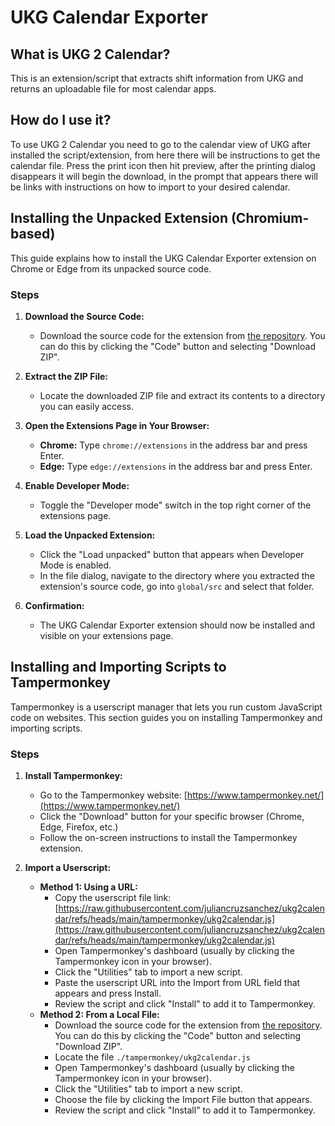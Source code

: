# UKG Calendar Exporter

## What is UKG 2 Calendar?

This is an extension/script that extracts shift information from UKG and returns an uploadable file for most calendar apps. 

## How do I use it?

To use UKG 2 Calendar you need to go to the calendar view of UKG after installed the script/extension, from here there will be instructions to get the calendar file. Press the print icon then hit preview, after the printing dialog disappears it will begin the download, in the prompt that appears there will be links with instructions on how to import to your desired calendar.

## Installing the Unpacked Extension (Chromium-based)

This guide explains how to install the UKG Calendar Exporter extension on Chrome or Edge from its unpacked source code.

### Steps

1. **Download the Source Code:**
   - Download the source code for the extension from [the repository](https://github.com/juliancruzsanchez/ukg2calendar). You can do this by clicking the "Code" button and selecting "Download ZIP".

2. **Extract the ZIP File:**
   - Locate the downloaded ZIP file and extract its contents to a directory you can easily access.

3. **Open the Extensions Page in Your Browser:**
   - **Chrome:** Type `chrome://extensions` in the address bar and press Enter.
   - **Edge:** Type `edge://extensions` in the address bar and press Enter.

4. **Enable Developer Mode:**
   - Toggle the "Developer mode" switch in the top right corner of the extensions page.

5. **Load the Unpacked Extension:**
   - Click the "Load unpacked" button that appears when Developer Mode is enabled.
   - In the file dialog, navigate to the directory where you extracted the extension's source code, go into `global/src` and select that folder.

6. **Confirmation:**
   - The UKG Calendar Exporter extension should now be installed and visible on your extensions page.

## Installing and Importing Scripts to Tampermonkey

Tampermonkey is a userscript manager that lets you run custom JavaScript code on websites. This section guides you on installing Tampermonkey and importing scripts.

### Steps

1. **Install Tampermonkey:**
   - Go to the Tampermonkey website: [https://www.tampermonkey.net/](https://www.tampermonkey.net/)
   - Click the "Download" button for your specific browser (Chrome, Edge, Firefox, etc.)
   - Follow the on-screen instructions to install the Tampermonkey extension.

2. **Import a Userscript:**
   - **Method 1: Using a URL:**
     - Copy the userscript file link: [https://raw.githubusercontent.com/juliancruzsanchez/ukg2calendar/refs/heads/main/tampermonkey/ukg2calendar.js](https://raw.githubusercontent.com/juliancruzsanchez/ukg2calendar/refs/heads/main/tampermonkey/ukg2calendar.js)
     - Open Tampermonkey's dashboard (usually by clicking the Tampermonkey icon in your browser).
     - Click the "Utilities" tab to import a new script.
     - Paste the userscript URL into the Import from URL field that appears and press Install.
     - Review the script and click "Install" to add it to Tampermonkey.
   - **Method 2: From a Local File:**
     - Download the source code for the extension from [the repository](https://github.com/juliancruzsanchez/ukg2calendar). You can do this by clicking the "Code" button and selecting "Download ZIP".
     - Locate the file `./tampermonkey/ukg2calendar.js`
     - Open Tampermonkey's dashboard (usually by clicking the Tampermonkey icon in your browser).
     - Click the "Utilities" tab to import a new script.
     - Choose the file by clicking the Import File button that appears.
     - Review the script and click "Install" to add it to Tampermonkey.

